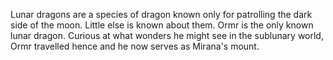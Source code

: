 Lunar dragons are a species of dragon known only for patrolling the dark side of the moon. Little else is known about them.
Ormr is the only known lunar dragon. Curious at what wonders he might see in the sublunary world, Ormr travelled hence and he now serves as  Mirana's mount.
